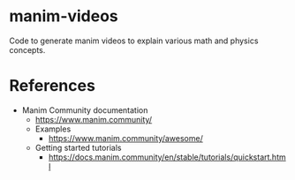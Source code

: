 # manim-videos
Code to generate manim videos to explain various math and physics concepts. 

# References

* Manim Community documentation
    * https://www.manim.community/
    * Examples
        * https://www.manim.community/awesome/
    * Getting started tutorials
        * https://docs.manim.community/en/stable/tutorials/quickstart.html
